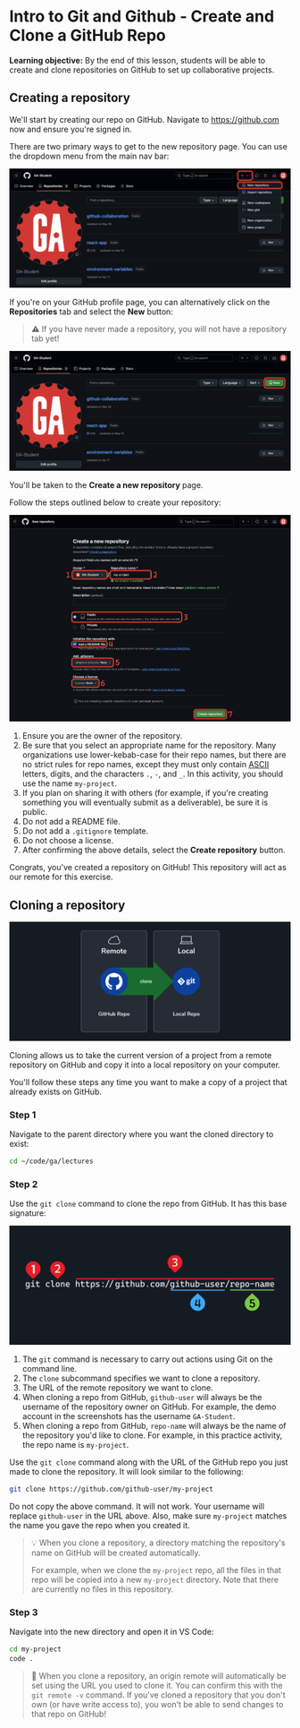 # Intro to Git and Github - Create and Clone a GitHub Repo


**Learning objective:** By the end of this lesson, students will be able to create and clone repositories on GitHub to set up collaborative projects.

## Creating a repository

We'll start by creating our repo on GitHub. Navigate to <https://github.com> now and ensure you're signed in.

There are two primary ways to get to the new repository page. You can use the dropdown menu from the main nav bar:

![The New repository dropdown](../assets/new-repo-dropdown.png)

If you're on your GitHub profile page, you can alternatively click on the **Repositories** tab and select the **New** button:

> ⚠ If you have never made a repository, you will not have a repository tab yet!

![The New repository button](../assets/new-repo-button.png)

You'll be taken to the **Create a new repository** page.

Follow the steps outlined below to create your repository:

![The repository is given a name, and is made publicly accessible. The repository will not be set up with a readme, will not have a `.gitignore` file, and will not have a license associated with it. The Create repository button is highlighted.](../assets/new-repo.png)

1. Ensure you are the owner of the repository.
2. Be sure that you select an appropriate name for the repository. Many organizations use lower-kebab-case for their repo names, but there are no strict rules for repo names, except they must only contain [ASCII](https://en.wikipedia.org/wiki/ASCII) letters, digits, and the characters `.`, `-`, and `_`. In this activity, you should use the name `my-project`.
3. If you plan on sharing it with others (for example, if you're creating something you will eventually submit as a deliverable), be sure it is public.
4. Do not add a README file.
5. Do not add a <code class="filepath">.gitignore</code> template.
6. Do not choose a license.
7. After confirming the above details, select the **Create repository** button.

Congrats, you've created a repository on GitHub! This repository will act as our remote for this exercise.

## Cloning a repository

![The clone action.](../assets/clone.png)

Cloning allows us to take the current version of a project from a remote repository on GitHub and copy it into a local repository on your computer.

You'll follow these steps any time you want to make a copy of a project that already exists on GitHub.

### Step 1

Navigate to the parent directory where you want the cloned directory to exist:

```bash
cd ~/code/ga/lectures
```

### Step 2

Use the `git clone` command to clone the repo from GitHub. It has this base signature:

![The git clone command signature.](../assets/git-clone-signature.png)

1. The `git` command is necessary to carry out actions using Git on the command line.
2. The `clone` subcommand specifies we want to clone a repository.
3. The URL of the remote repository we want to clone.
4. When cloning a repo from GitHub, `github-user` will always be the username of the repository owner on GitHub. For example, the demo account in the screenshots has the username `GA-Student`.
5. When cloning a repo from GitHub, `repo-name` will always be the name of the repository you'd like to clone. For example, in this practice activity, the repo name is `my-project`.

Use the `git clone` command along with the URL of the GitHub repo you just made to clone the repository. It will look similar to the following:

```bash
git clone https://github.com/github-user/my-project
```

Do not copy the above command. It will not work. Your username will replace `github-user` in the URL above. Also, make sure `my-project` matches the name you gave the repo when you created it.

> 💡 When you clone a repository, a directory matching the repository's name on GitHub will be created automatically.
>
> For example, when we clone the `my-project` repo, all the files in that repo will be copied into a new `my-project` directory. Note that there are currently no files in this repository.

### Step 3

Navigate into the new directory and open it in VS Code:

```bash
cd my-project
code . 
```

> 🧠 When you clone a repository, an origin remote will automatically be set using the URL you used to clone it. You can confirm this with the `git remote -v` command. If you've cloned a repository that you don't own (or have write access to), you won't be able to send changes to that repo on GitHub!